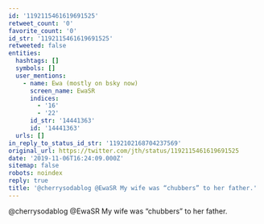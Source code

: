 ```yaml
---
id: '1192115461619691525'
retweet_count: '0'
favorite_count: '0'
id_str: '1192115461619691525'
retweeted: false
entities:
  hashtags: []
  symbols: []
  user_mentions:
    - name: Ewa (mostly on bsky now)
      screen_name: EwaSR
      indices:
        - '16'
        - '22'
      id_str: '14441363'
      id: '14441363'
  urls: []
in_reply_to_status_id_str: '1192102168704237569'
original_url: https://twitter.com/jth/status/1192115461619691525
date: '2019-11-06T16:24:09.000Z'
sitemap: false
robots: noindex
reply: true
title: '@cherrysodablog @EwaSR My wife was “chubbers” to her father.'
---
```


@cherrysodablog @EwaSR My wife was “chubbers” to her father.